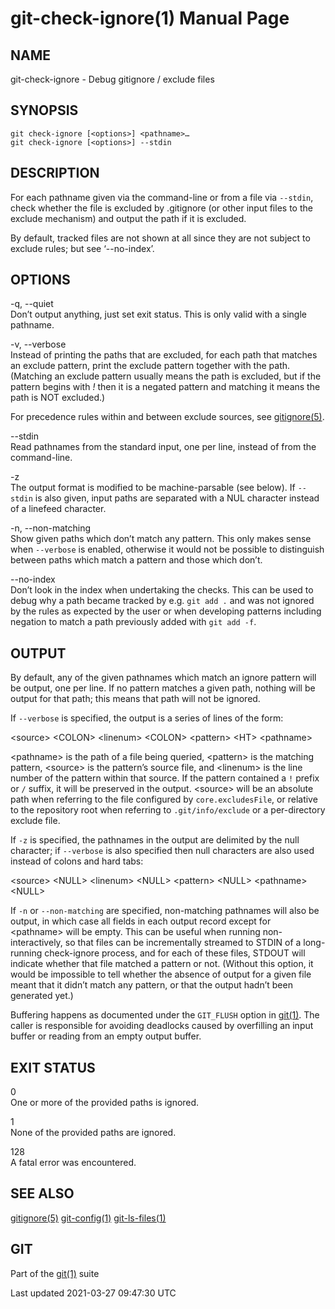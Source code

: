 # git-check-ignore(1) Manual Page

## NAME

git-check-ignore - Debug gitignore / exclude files

## SYNOPSIS

    git check-ignore [<options>] <pathname>…​
    git check-ignore [<options>] --stdin

## DESCRIPTION

For each pathname given via the command-line or from a file via `--stdin`, check whether the file is excluded by .gitignore (or other input files to the exclude mechanism) and output the path if it is excluded.

By default, tracked files are not shown at all since they are not subject to exclude rules; but see ‘--no-index’.

## OPTIONS

-q, --quiet  
Don’t output anything, just set exit status. This is only valid with a single pathname.

-v, --verbose  
Instead of printing the paths that are excluded, for each path that matches an exclude pattern, print the exclude pattern together with the path. (Matching an exclude pattern usually means the path is excluded, but if the pattern begins with _!_ then it is a negated pattern and matching it means the path is NOT excluded.)

For precedence rules within and between exclude sources, see [gitignore(5)](gitignore.html).

--stdin  
Read pathnames from the standard input, one per line, instead of from the command-line.

-z  
The output format is modified to be machine-parsable (see below). If `--stdin` is also given, input paths are separated with a NUL character instead of a linefeed character.

-n, --non-matching  
Show given paths which don’t match any pattern. This only makes sense when `--verbose` is enabled, otherwise it would not be possible to distinguish between paths which match a pattern and those which don’t.

--no-index  
Don’t look in the index when undertaking the checks. This can be used to debug why a path became tracked by e.g. `git add .` and was not ignored by the rules as expected by the user or when developing patterns including negation to match a path previously added with `git add -f`.

## OUTPUT

By default, any of the given pathnames which match an ignore pattern will be output, one per line. If no pattern matches a given path, nothing will be output for that path; this means that path will not be ignored.

If `--verbose` is specified, the output is a series of lines of the form:

&lt;source&gt; &lt;COLON&gt; &lt;linenum&gt; &lt;COLON&gt; &lt;pattern&gt; &lt;HT&gt; &lt;pathname&gt;

&lt;pathname&gt; is the path of a file being queried, &lt;pattern&gt; is the matching pattern, &lt;source&gt; is the pattern’s source file, and &lt;linenum&gt; is the line number of the pattern within that source. If the pattern contained a `!` prefix or `/` suffix, it will be preserved in the output. &lt;source&gt; will be an absolute path when referring to the file configured by `core.excludesFile`, or relative to the repository root when referring to `.git/info/exclude` or a per-directory exclude file.

If `-z` is specified, the pathnames in the output are delimited by the null character; if `--verbose` is also specified then null characters are also used instead of colons and hard tabs:

&lt;source&gt; &lt;NULL&gt; &lt;linenum&gt; &lt;NULL&gt; &lt;pattern&gt; &lt;NULL&gt; &lt;pathname&gt; &lt;NULL&gt;

If `-n` or `--non-matching` are specified, non-matching pathnames will also be output, in which case all fields in each output record except for &lt;pathname&gt; will be empty. This can be useful when running non-interactively, so that files can be incrementally streamed to STDIN of a long-running check-ignore process, and for each of these files, STDOUT will indicate whether that file matched a pattern or not. (Without this option, it would be impossible to tell whether the absence of output for a given file meant that it didn’t match any pattern, or that the output hadn’t been generated yet.)

Buffering happens as documented under the `GIT_FLUSH` option in [git(1)](git.html). The caller is responsible for avoiding deadlocks caused by overfilling an input buffer or reading from an empty output buffer.

## EXIT STATUS

0  
One or more of the provided paths is ignored.

1  
None of the provided paths are ignored.

128  
A fatal error was encountered.

## SEE ALSO

[gitignore(5)](gitignore.html) [git-config(1)](git-config.html) [git-ls-files(1)](git-ls-files.html)

## GIT

Part of the [git(1)](git.html) suite

Last updated 2021-03-27 09:47:30 UTC
